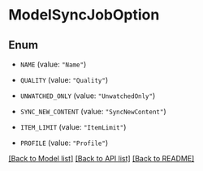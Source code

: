 # ModelSyncJobOption

## Enum


* `NAME` (value: `"Name"`)

* `QUALITY` (value: `"Quality"`)

* `UNWATCHED_ONLY` (value: `"UnwatchedOnly"`)

* `SYNC_NEW_CONTENT` (value: `"SyncNewContent"`)

* `ITEM_LIMIT` (value: `"ItemLimit"`)

* `PROFILE` (value: `"Profile"`)


[[Back to Model list]](../README.md#documentation-for-models) [[Back to API list]](../README.md#documentation-for-api-endpoints) [[Back to README]](../README.md)


